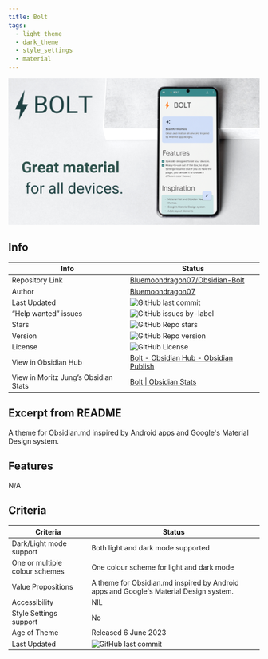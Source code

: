 ```yaml
---
title: Bolt
tags:
  - light_theme
  - dark_theme
  - style_settings
  - material
---
```


![Bolt Theme Screenshot](https://raw.githubusercontent.com/Bluemoondragon07/Obsidian-Bolt/refs/heads/main/BOLT%20large.png)

## Info

| Info                                 | Status                                                                                                                                                           |
| ------------------------------------ | ---------------------------------------------------------------------------------------------------------------------------------------------------------------- |
| Repository Link                      | [Bluemoondragon07/Obsidian-Bolt](https://github.com/Bluemoondragon07/Obsidian-Bolt)                                                                              |
| Author                               | [Bluemoondragon07](https://github.com/Bluemoondragon07/)                                                                                                         |
| Last Updated                         | ![GitHub last commit](https://img.shields.io/github/last-commit/Bluemoondragon07/Obsidian-Bolt?color=573E7A&label=last%20update&logo=github&style=for-the-badge) |
| “Help wanted” issues                 | ![GitHub issues by-label](https://img.shields.io/github/issues/Bluemoondragon07/Obsidian-Bolt/help%20wanted?color=573E7A&logo=github&style=for-the-badge)        |
| Stars                                | ![GitHub Repo stars](https://img.shields.io/github/stars/Bluemoondragon07/Obsidian-Bolt?color=573E7A&logo=github&style=for-the-badge)                            |
| Version                              | ![GitHub Repo version](https://img.shields.io/github/v/release/Bluemoondragon07/Obsidian-Bolt?color=573E7A&logo=github&style=for-the-badge&=semver)              |
| License                              | ![GitHub License](https://img.shields.io/github/license/Bluemoondragon07/Obsidian-Bolt?style=for-the-badge)                                                      |
| View in Obsidian Hub                 | [Bolt \- Obsidian Hub \- Obsidian Publish](https://publish.obsidian.md/hub/02+-+Community+Expansions/02.05+All+Community+Expansions/Themes/Bolt)                 |
| View in Moritz Jung’s Obsidian Stats | [Bolt \| Obsidian Stats](https://www.moritzjung.dev/obsidian-stats/themes/bolt/)                                                                                 |

## Excerpt from README

A theme for Obsidian.md inspired by Android apps and Google's Material Design system.

## Features

N/A

## Criteria

| Criteria                       | Status                                                                                                                                                           |
| ------------------------------ | ---------------------------------------------------------------------------------------------------------------------------------------------------------------- |
| Dark/Light mode support        | Both light and dark mode supported                                                                                                                               |
| One or multiple colour schemes | One colour scheme for light and dark mode                                                                                                                        |
| Value Propositions             | A theme for Obsidian.md inspired by Android apps and Google's Material Design system.                                                                            |
| Accessibility                  | NIL                                                                                                                                                              |
| Style Settings support         | No                                                                                                                                                               |
| Age of Theme                   | Released 6 June 2023                                                                                                                                             |
| Last Updated                   | ![GitHub last commit](https://img.shields.io/github/last-commit/Bluemoondragon07/Obsidian-Bolt?color=573E7A&label=last%20update&logo=github&style=for-the-badge) |
